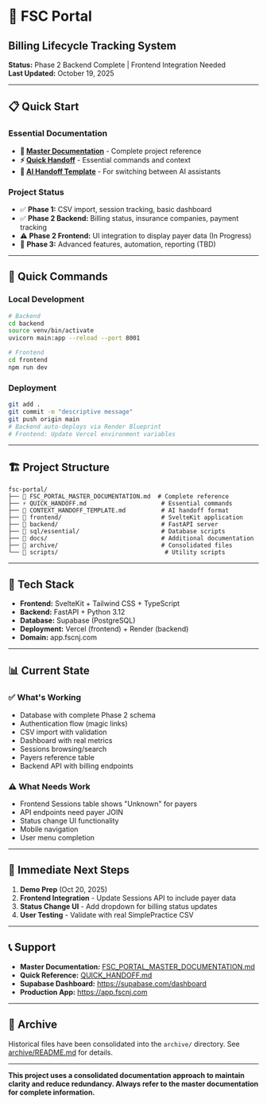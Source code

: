 # 🏥 FSC Portal
## Billing Lifecycle Tracking System

**Status:** Phase 2 Backend Complete | Frontend Integration Needed  
**Last Updated:** October 19, 2025

---

## 📋 Quick Start

### Essential Documentation
- **📖 [Master Documentation](FSC_PORTAL_MASTER_DOCUMENTATION.md)** - Complete project reference
- **⚡ [Quick Handoff](QUICK_HANDOFF.md)** - Essential commands and context
- **🤖 [AI Handoff Template](CONTEXT_HANDOFF_TEMPLATE.md)** - For switching between AI assistants

### Project Status
- ✅ **Phase 1:** CSV import, session tracking, basic dashboard
- ✅ **Phase 2 Backend:** Billing status, insurance companies, payment tracking
- ⚠️ **Phase 2 Frontend:** UI integration to display payer data (In Progress)
- 📅 **Phase 3:** Advanced features, automation, reporting (TBD)

---

## 🚀 Quick Commands

### Local Development
```bash
# Backend
cd backend
source venv/bin/activate
uvicorn main:app --reload --port 8001

# Frontend
cd frontend
npm run dev
```

### Deployment
```bash
git add .
git commit -m "descriptive message"
git push origin main
# Backend auto-deploys via Render Blueprint
# Frontend: Update Vercel environment variables
```

---

## 🏗️ Project Structure

```
fsc-portal/
├── 📖 FSC_PORTAL_MASTER_DOCUMENTATION.md  # Complete reference
├── ⚡ QUICK_HANDOFF.md                     # Essential commands
├── 🤖 CONTEXT_HANDOFF_TEMPLATE.md          # AI handoff format
├── 📁 frontend/                            # SvelteKit application
├── 📁 backend/                             # FastAPI server
├── 📁 sql/essential/                       # Database scripts
├── 📁 docs/                                # Additional documentation
├── 📁 archive/                             # Consolidated files
└── 📁 scripts/                              # Utility scripts
```

---

## 🔧 Tech Stack

- **Frontend:** SvelteKit + Tailwind CSS + TypeScript
- **Backend:** FastAPI + Python 3.12
- **Database:** Supabase (PostgreSQL)
- **Deployment:** Vercel (frontend) + Render (backend)
- **Domain:** app.fscnj.com

---

## 📊 Current State

### ✅ What's Working
- Database with complete Phase 2 schema
- Authentication flow (magic links)
- CSV import with validation
- Dashboard with real metrics
- Sessions browsing/search
- Payers reference table
- Backend API with billing endpoints

### ⚠️ What Needs Work
- Frontend Sessions table shows "Unknown" for payers
- API endpoints need payer JOIN
- Status change UI functionality
- Mobile navigation
- User menu completion

---

## 🎯 Immediate Next Steps

1. **Demo Prep** (Oct 20, 2025)
2. **Frontend Integration** - Update Sessions API to include payer data
3. **Status Change UI** - Add dropdown for billing status updates
4. **User Testing** - Validate with real SimplePractice CSV

---

## 📞 Support

- **Master Documentation:** [FSC_PORTAL_MASTER_DOCUMENTATION.md](FSC_PORTAL_MASTER_DOCUMENTATION.md)
- **Quick Reference:** [QUICK_HANDOFF.md](QUICK_HANDOFF.md)
- **Supabase Dashboard:** https://supabase.com/dashboard
- **Production App:** https://app.fscnj.com

---

## 📁 Archive

Historical files have been consolidated into the `archive/` directory. See [archive/README.md](archive/README.md) for details.

---

**This project uses a consolidated documentation approach to maintain clarity and reduce redundancy. Always refer to the master documentation for complete information.**
